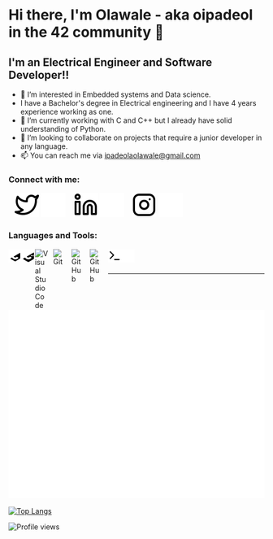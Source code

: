 # Hi there, I'm Olawale - aka oipadeol in the 42 community 👋 



## I'm an Electrical Engineer and Software Developer!!

- 👀 I’m interested in Embedded systems and Data science.
-    I have a Bachelor's degree in Electrical engineering and I have 4 years experience working as one.
- 🌱 I’m currently working with C and C++ but I already have solid understanding of Python.
- 💞️ I’m looking to collaborate on projects that require a junior developer in any language.
- 📫 You can reach me via ipadeolaolawale@gmail.com

### Connect with me:

&nbsp;&nbsp;
[![website](./img/twitter-light.svg)](https://twitter.com/sirelaw#gh-light-mode-only)
[![website](./img/twitter-dark.svg)](https://twitter.com/sirelaw#gh-dark-mode-only)
&nbsp;&nbsp;
[![website](./img/linkedin-light.svg)](https://linkedin.com/in/sirelaw#gh-light-mode-only)
[![website](./img/linkedin-dark.svg)](https://linkedin.com/in/sirelaw#gh-dark-mode-only)
&nbsp;&nbsp;
[![website](./img/instagram-light.svg)](https://instagram.com/sirelaw#gh-light-mode-only)
[![website](./img/instagram-dark.svg)](https://instagram.com/sirelaw#gh-dark-mode-only)

### Languages and Tools:

[<img align="left" alt="C" width="26px" src="./img/c.svg" />](https://twitter.com/sirelaw#gh-light-mode-only)
[<img align="left" alt="Cpp" width="26px" src="./img/cpp.svg" />](https://twitter.com/sirelaw#gh-light-mode-only)
[<img align="left" alt="Visual Studio Code" width="26px" src="https://cdn.jsdelivr.net/gh/devicons/devicon/icons/vscode/vscode-original.svg" style="padding-right:10px;" />][linkedin]
[<img align="left" alt="Git" width="26px" src="https://cdn.jsdelivr.net/gh/devicons/devicon/icons/git/git-original.svg" style="padding-right:10px;" />][linkedin]
[<img align="left" alt="GitHub" width="26px" src="https://user-images.githubusercontent.com/3369400/139447912-e0f43f33-6d9f-45f8-be46-2df5bbc91289.png" style="padding-right:10px;" />](https://linkedin.com/in/sirelaw#gh-dark-mode-only)
[<img align="left" alt="GitHub" width="26px" src="https://user-images.githubusercontent.com/3369400/139448065-39a229ba-4b06-434b-bc67-616e2ed80c8f.png" style="padding-right:10px;" />](https://linkedin.com/in/sirelaw#gh-light-mode-only)
[<img align="left" alt="Terminal" width="26px" src="./img/terminal-light.svg" />](https://linkedin.com/in/sirelaw#gh-light-mode-only)
[<img align="left" alt="Terminal" width="26px" src="./img/terminal-dark.svg" />](https://linkedin.com/in/sirelaw#gh-dark-mode-only)

<br />
<br />

---
  
<!--START_SECTION:activity--
1. ❌ Closed PR [#5](https://github.com/codeSTACKr/nft-landing-page/pull/5) in [codeSTACKr/nft-landing-page](https://github.com/codeSTACKr/nft-landing-page)
2. 💪 Opened PR [#1580](https://github.com/anuraghazra/github-readme-stats/pull/1580) in [anuraghazra/github-readme-stats](https://github.com/anuraghazra/github-readme-stats)
3. 🗣 Commented on [#1572](https://github.com/anuraghazra/github-readme-stats/issues/1572) in [anuraghazra/github-readme-stats](https://github.com/anuraghazra/github-readme-stats)
4. 🎉 Merged PR [#1](https://github.com/mongodb-developer/mongodb-ecommerce/pull/1) in [mongodb-developer/mongodb-ecommerce](https://github.com/mongodb-developer/mongodb-ecommerce)
5. 💪 Opened PR [#1](https://github.com/mongodb-developer/mongodb-ecommerce/pull/1) in [mongodb-developer/mongodb-ecommerce](https://github.com/mongodb-developer/mongodb-ecommerce)
<!--END_SECTION:activity-->

<!---[![Olawale's GitHub stats](https://github-readme-stats.vercel.app/api?username=sirelaw&theme=dark&count_private=true)](https://github.com/anuraghazra/github-readme-stats)<br>--->
<!---[![42 Profile Card](https://1337-readme.vercel.app/api/profile?cursus=42cursus&dark=true&email=hide&leet_logo=hide&login=oipadeol)](https://profile.intra.42.fr/users/oipadeol)--->
![Metrics](https://github.com/sirelaw/sirelaw/blob/main/github-metrics.svg)

[![Top Langs](https://github-readme-stats.vercel.app/api/top-langs/?username=sirelaw&theme=dark&count_private=true)](https://github.com/anuraghazra/github-readme-stats)<br>

[linkedin]: https://linkedin.com/in/sirelaw#gh-dark-mode-only

<!---
Sirelaw/Sirelaw is a ✨ special ✨ repository because its `README.md` (this file) appears on your GitHub profile.
You can click the Preview link to take a look at your changes.
--->

![Profile views](https://gpvc.arturio.dev/Sirelaw)

